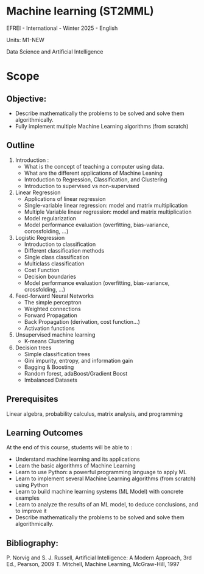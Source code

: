 # Machine learning (ST2MML)

EFREI - International - Winter 2025 - English

Units: M1-NEW

Data Science and Artificial Intelligence


# Scope

## Objective:
- Describe mathematically the problems to be solved and solve them algorithmically.
- Fully implement multiple Machine Learning algorithms (from scratch)

## Outline
1. Introduction :
   - What is the concept of teaching a computer using data.
   - What are the different applications of Machine Leaning
   - Introduction to Regression, Classification, and Clustering
   - Introduction to supervised vs non-supervised
2. Linear Regression
   - Applications of linear regression
   - Single-variable linear regression: model and matrix multiplication
   - Multiple Variable linear regression: model and matrix multiplication
   - Model regularization
   - Model performance evaluation (overfitting, bias-variance, corossfolding, ...)
3. Logistic Regression
   - Introduction to classification
   - Different classification methods
   - Single class classification
   - Multiclass classification
   - Cost Function
   - Decision boundaries
   - Model performance evaluation (overfitting, bias-variance, crossfolding, ...)
4. Feed-forward Neural Networks
   - The simple perceptron
   - Weighted connections
   - Forward Propagation
   - Back Propagation (derivation, cost function…)
   - Activation functions
5. Unsupervised machine learning
   - K-means Clustering
6. Decision trees
   - Simple classification trees
   - Gini impurity, entropy, and information gain
   - Bagging & Boosting
   - Random forest, adaBoost/Gradient Boost
   - Imbalanced Datasets

## Prerequisites
Linear algebra, probability calculus, matrix analysis, and programming

## Learning Outcomes
At the end of this course, students will be able to :
- Understand machine learning and its applications
- Learn the basic algorithms of Machine Learning
- Learn to use Python: a powerful programming language to apply ML
- Learn to implement several Machine Learning algorithms (from scratch) using Python
- Learn to build machine learning systems (ML Model) with concrete examples
- Learn to analyze the results of an ML model, to deduce conclusions, and to improve it
- Describe mathematically the problems to be solved and solve them algorithmically.

## Bibliography:
P. Norvig and S. J. Russell, Artificial Intelligence: A Modern Approach, 3rd Ed., Pearson, 2009
T. Mitchell, Machine Learning, McGraw-Hill, 1997
